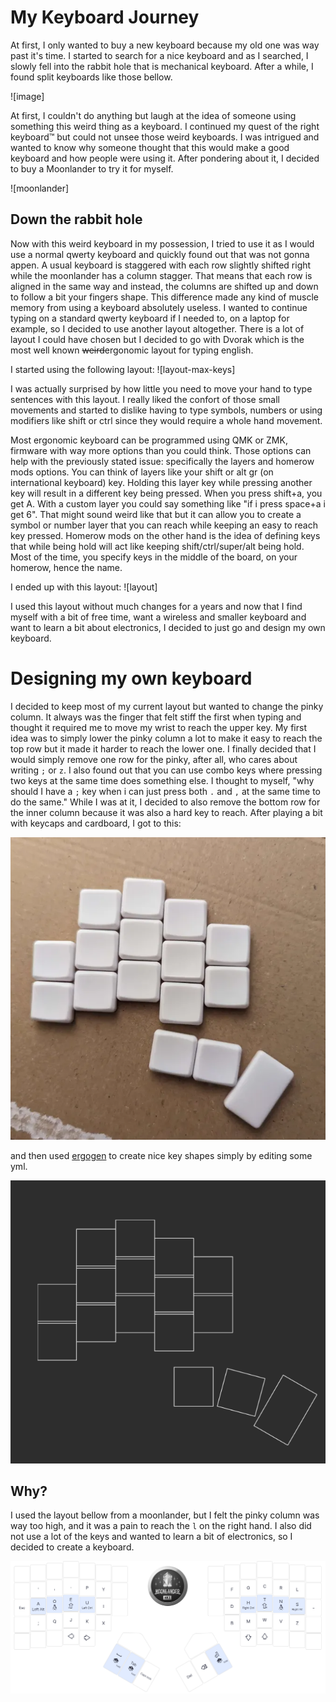 # My Keyboard Journey

At first, I only wanted to buy a new keyboard because my old one was way past it's time. I started to search for a nice keyboard and as I searched, I slowly fell into the rabbit hole that is mechanical keyboard. After a while, I found split keyboards like those bellow.

![image]

At first, I couldn't do anything but laugh at the idea of someone using something this weird thing as a keyboard. I continued my quest of the right keyboard™ but could not unsee those weird keyboards. I was intrigued and wanted to know why someone thought that this would make a good keyboard and how people were using it. After pondering about it, I decided to buy a Moonlander to try it for myself.

![moonlander]

## Down the rabbit hole

Now with this weird keyboard in my possession, I tried to use it as I would use a normal qwerty keyboard and quickly found out that was not gonna appen.
A usual keyboard is staggered with each row slightly shifted right while the moonlander has a column stagger. That means that each row is aligned in the same way and instead, the columns are shifted up and down to follow a bit your fingers shape. 
This difference made any kind of muscle memory from using a keyboard absolutely useless. I wanted to continue typing on a standard qwerty keyboard if I needed to, on a laptop for example, so I decided to use another layout altogether. There is a lot of layout I could have chosen but I decided to go with Dvorak which is the most well known ~~weird~~ergonomic layout for typing english.

I started using the following layout:
![layout-max-keys]

I was actually surprised by how little you need to move your hand to type sentences with this layout. I really liked the confort of those small movements and started to dislike having to type symbols, numbers or using modifiers like shift or ctrl since they would require a whole hand movement.

Most ergonomic keyboard can be programmed using QMK or ZMK, firmware with way more options than you could think. Those options can help with the previously stated issue: specifically the layers and homerow mods options.
You can think of layers like your shift or alt gr (on international keyboard) key. Holding this layer key while pressing another key will result in a different key being pressed. When you press shift+a, you get A. With a custom layer you could say something like "if i press space+a i get 6". That might sound weird like that but it can allow you to create a symbol or number layer that you can reach while keeping an easy to reach key pressed.
Homerow mods on the other hand is the idea of defining keys that while being hold will act like keeping shift/ctrl/super/alt being hold. Most of the time, you specify keys in the middle of the board, on your homerow, hence the name.

I ended up with this layout:
![layout]

I used this layout without much changes for a years and now that I find myself with a bit of free time, want a wireless and smaller keyboard and want to learn a bit about electronics, I decided to just go and design my own keyboard.

# Designing my own keyboard

I decided to keep most of my current layout but wanted to change the pinky column. It always was the finger that felt stiff the first when typing and thought it required me to move my wrist to reach the upper key. My first idea was to simply lower the pinky column a lot to make it easy to reach the top row but it made it harder to reach the lower one. I finally decided that I would simply remove one row for the pinky, after all, who cares about writing `;` or `z`. 
I also found out that you can use combo keys where pressing two keys at the same time does something else. I thought to myself, "why should I have a `;` key when i can just press both `.` and `,` at the same time to do the same."
While I was at it, I decided to also remove the bottom row for the inner column because it was also a hard key to reach. After playing a bit with keycaps and cardboard, I got to this:

![Cardboard](./screens/first-cardboard.png)

and then used
[ergogen](https://github.com/ergogen/ergogen) to create nice key shapes simply by editing some yml.

![Ergogen outlines](./screens/ergogen-outlines.png)

## Why?

I used the layout bellow from a moonlander, but I felt the pinky column was way too high, and it was a pain to reach the `l` on the right hand.
I also did not use a lot of the keys and wanted to learn a bit of electronics, so I decided to create a keyboard.

![Moonlander layout](./screens/moonlander-layout.png)
